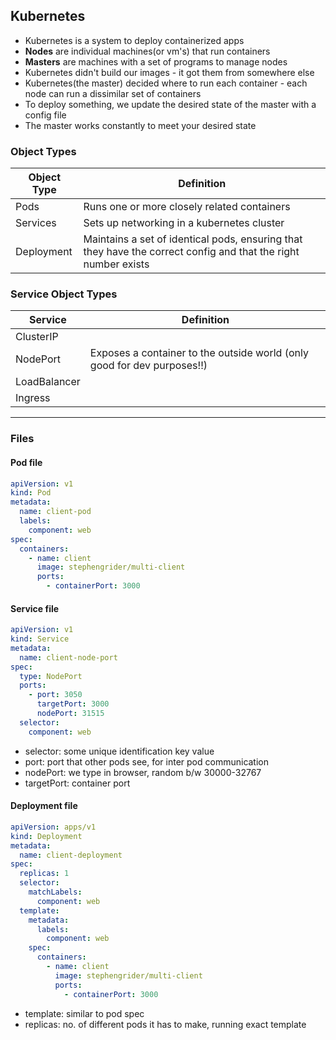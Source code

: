 ## Kubernetes

- Kubernetes is a system to deploy containerized apps
- **Nodes** are individual machines(or vm's) that run containers
- **Masters** are machines with a set of programs to manage nodes
- Kubernetes didn't build our images - it got them from somewhere else
- Kubernetes(the master) decided where to run each container - each node can run a dissimilar set of containers
- To deploy something, we update the desired state of the master with a config file
- The master works constantly to meet your desired state

### Object Types

| Object Type | Definition                                                                                                     |
|-------------|----------------------------------------------------------------------------------------------------------------|
| Pods        | Runs one or more closely related containers                                                                    |
| Services    | Sets up networking in a kubernetes cluster                                                                     |
| Deployment  | Maintains a set of identical pods, ensuring that they have the correct config and that the right number exists |

### Service Object Types

| Service      | Definition                                                              |
|--------------|-------------------------------------------------------------------------|
| ClusterIP    ||
| NodePort     | Exposes a container to the outside world (only good for dev purposes!!) |
| LoadBalancer ||
| Ingress      ||

---
### Files
#### Pod file
```yaml
apiVersion: v1
kind: Pod
metadata:
  name: client-pod
  labels:
    component: web
spec:
  containers:
    - name: client
      image: stephengrider/multi-client
      ports:
        - containerPort: 3000
```

#### Service file
```yaml
apiVersion: v1
kind: Service
metadata:
  name: client-node-port
spec:
  type: NodePort
  ports:
    - port: 3050
      targetPort: 3000
      nodePort: 31515
  selector:
    component: web
```
- selector: some unique identification key value 
- port: port that other pods see, for inter pod communication 
- nodePort: we type in browser, random b/w 30000-32767 
- targetPort: container port

#### Deployment file
```yaml
apiVersion: apps/v1
kind: Deployment
metadata:
  name: client-deployment
spec:
  replicas: 1
  selector:
    matchLabels:
      component: web
  template:
    metadata:
      labels:
        component: web
    spec:
      containers:
        - name: client
          image: stephengrider/multi-client
          ports:
            - containerPort: 3000
```
- template: similar to pod spec
- replicas: no. of different pods it has to make, running exact template
